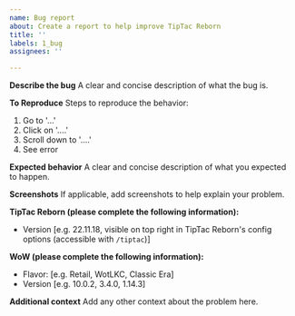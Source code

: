 ```yaml
---
name: Bug report
about: Create a report to help improve TipTac Reborn
title: ''
labels: 1_bug
assignees: ''

---
```


**Describe the bug**
A clear and concise description of what the bug is.

**To Reproduce**
Steps to reproduce the behavior:
1. Go to '...'
2. Click on '....'
3. Scroll down to '....'
4. See error

**Expected behavior**
A clear and concise description of what you expected to happen.

**Screenshots**
If applicable, add screenshots to help explain your problem.

**TipTac Reborn (please complete the following information):**
 - Version [e.g. 22.11.18, visible on top right in TipTac Reborn's config options (accessible with `/tiptac`)]

**WoW (please complete the following information):**
 - Flavor: [e.g. Retail, WotLKC, Classic Era]
 - Version [e.g. 10.0.2, 3.4.0, 1.14.3]

**Additional context**
Add any other context about the problem here.
